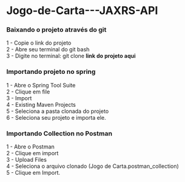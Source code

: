 # Jogo-de-Carta---JAXRS-API

### Baixando o projeto através do git
1 - Copie o link do projeto <br>
2 - Abre seu terminal do git bash <br>
3 - Digite no terminal: git clone <strong>link do projeto aqui</strong>

### Importando projeto no spring
1 - Abre o Spring Tool Suite<br>
2 - Clique em file<br>
3 - Import<br>
4 - Existing Maven Projects<br>
5 - Seleciona a pasta clonada do projeto<br>
6 - Seleciona seu projeto e importa ele.


### Importando Collection no Postman
1 - Abre o Postman<br>
2 - Clique em import<br>
3 - Upload Files<br>
4 - Seleciona o arquivo clonado (Jogo de Carta.postman_collection) <br>
5 - Clique em Import.


